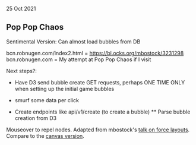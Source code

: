 25 Oct 2021

## Pop Pop Chaos

Sentimental Version: Can almost load bubbles from DB

bcn.robnugen.com/index2.html  = https://bl.ocks.org/mbostock/3231298
bcn.robnugen.com             = My attempt at Pop Pop Chaos if I visit

Next steps?:

* Have D3 send bubble create GET requests, perhaps ONE TIME ONLY when setting up the initial game bubbles

* smurf some data per click
* Create endpoints like api/v1/create (to create a bubble)
** Parse bubble creation from D3

Mouseover to repel nodes. Adapted from mbostock's [talk on force layouts](http://vimeo.com/29458354). Compare to the [canvas version](/mbostock/3231307).
